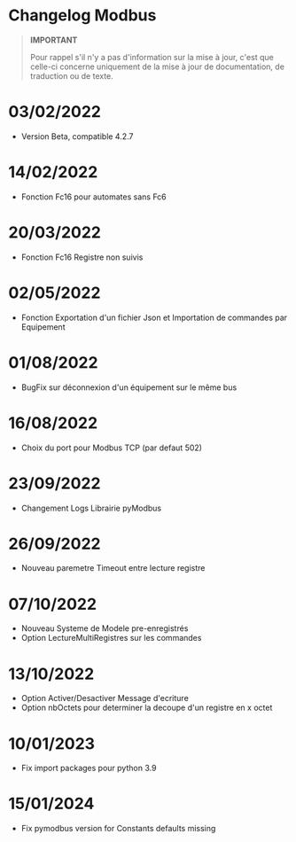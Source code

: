 # Changelog Modbus

>**IMPORTANT**
>
>Pour rappel s'il n'y a pas d'information sur la mise à jour, c'est que celle-ci concerne uniquement de la mise à jour de documentation, de traduction ou de texte.



# 03/02/2022

- Version Beta, compatible 4.2.7

# 14/02/2022

- Fonction Fc16 pour automates sans Fc6

# 20/03/2022

- Fonction Fc16 Registre non suivis

# 02/05/2022

- Fonction Exportation d'un fichier Json et Importation de commandes par Equipement 

# 01/08/2022

- BugFix sur déconnexion d'un équipement sur le même bus

# 16/08/2022

- Choix du port pour Modbus TCP (par defaut 502)

# 23/09/2022

- Changement Logs Librairie pyModbus

# 26/09/2022

- Nouveau paremetre Timeout entre lecture registre

# 07/10/2022

- Nouveau Systeme de Modele pre-enregistrés
- Option LectureMultiRegistres sur les commandes

# 13/10/2022

- Option Activer/Desactiver Message d'ecriture
- Option nbOctets pour determiner la decoupe d'un registre en x octet

# 10/01/2023

- Fix import packages pour python 3.9


# 15/01/2024

- Fix pymodbus version for Constants defaults missing
